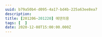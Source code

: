 ```yaml
---
uuid: b79a50b4-d095-4a17-bd4b-225a63ee8ea7
description: 
title: [201206~201220] 에덴의용
tags: [  ]
date: 2020-12-08T15:00:00.000Z
---
```





